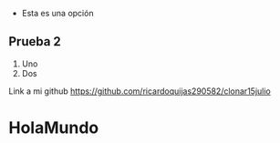 - Esta es una opción

## Prueba 2

1. Uno
2. Dos

Link a mi github https://github.com/ricardoquijas290582/clonar15julio

<h1>HolaMundo</h1>

